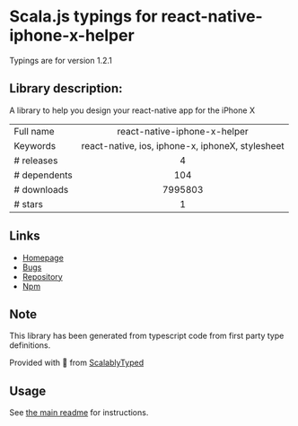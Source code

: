 
# Scala.js typings for react-native-iphone-x-helper

Typings are for version 1.2.1

## Library description:
A library to help you design your react-native app for the iPhone X

|                    |                 |
| ------------------ | :-------------: |
| Full name          | react-native-iphone-x-helper |
| Keywords           | react-native, ios, iphone-x, iphoneX, stylesheet |
| # releases         | 4 |
| # dependents       | 104 |
| # downloads        | 7995803 |
| # stars            | 1 |

## Links
- [Homepage](https://github.com/ptelad/react-native-iphone-x-helper#readme)
- [Bugs](https://github.com/ptelad/react-native-iphone-x-helper/issues)
- [Repository](https://github.com/ptelad/react-native-iphone-x-helper)
- [Npm](https://www.npmjs.com/package/react-native-iphone-x-helper)
    


## Note
This library has been generated from typescript code from first party type definitions.

Provided with :purple_heart: from [ScalablyTyped](https://github.com/oyvindberg/ScalablyTyped)

## Usage
See [the main readme](../../readme.md) for instructions.


